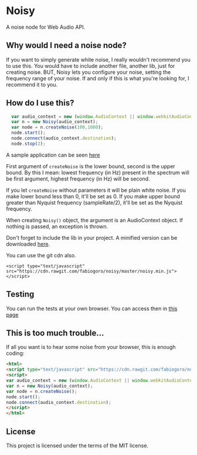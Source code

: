# Noisy

A noise node for Web Audio API.

## Why would I need a noise node?

If you want to simply generate white noise, I really wouldn't recommend you to use this. 
You would have to include another file, another lib, just for creating noise. 
BUT, Noisy lets you configure your noise, setting the frequency range of your noise.
If and only if this is what you're looking for, I recommend it to you.

## How do I use this?

```javascript
  var audio_context = new (window.AudioContext || window.webkitAudioContext)();
  var n = new Noisy(audio_context); 
  var node = n.createNoise(100,1000);
  node.start(); 
  node.connect(audio_context.destination);
  node.stop(2);
```

A sample application can be seen [here](https://fabiogoro.github.io/noisy/sample)

First argument of `createNoise` is the lower bound, second is the upper bound.
By this I mean: lowest frequency (in Hz) present in the spectrum will be first argument, highest frequency (in Hz) will be second.

If you let `createNoise` without parameters it will be plain white noise.
If you make lower bound less than 0, it'll be set as 0.
If you make upper bound greater than Nyquist frequency (sampleRate/2), it'll be set as the Nyquist frequency.

When creating `Noisy()` object, the argument is an AudioContext object. If nothing is passed, an exception is thrown.

Don't forget to include the lib in your project. A minified version can be downloaded [here](https://raw.githubusercontent.com/fabiogoro/noisy/master/noisy.min.js).

You can use the git cdn also.

```
<script type="text/javascript" src="https://cdn.rawgit.com/fabiogoro/noisy/master/noisy.min.js"></script>
```

## Testing

You can run the tests at your own browser. You can access then in [this page](https://fabiogoro.github.io/noisy/test)

## This is too much trouble...

If all you want is to hear some noise from your browser, this is enough coding:

```html
<html>
<script type="text/javascript" src="https://cdn.rawgit.com/fabiogoro/noisy/master/noisy.min.js"></script>
<script>
var audio_context = new (window.AudioContext || window.webkitAudioContext)();
var n = new Noisy(audio_context);
var node = n.createNoise();
node.start();
node.connect(audio_context.destination);
</script>
</html>
```

## License

This project is licensed under the terms of the MIT license.
